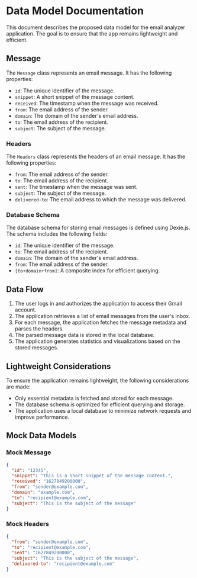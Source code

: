 # Data Model Documentation

This document describes the proposed data model for the email analyzer application. The goal is to ensure that the app remains lightweight and efficient.

## Message

The `Message` class represents an email message. It has the following properties:

- `id`: The unique identifier of the message.
- `snippet`: A short snippet of the message content.
- `received`: The timestamp when the message was received.
- `from`: The email address of the sender.
- `domain`: The domain of the sender's email address.
- `to`: The email address of the recipient.
- `subject`: The subject of the message.

### Headers

The `Headers` class represents the headers of an email message. It has the following properties:

- `from`: The email address of the sender.
- `to`: The email address of the recipient.
- `sent`: The timestamp when the message was sent.
- `subject`: The subject of the message.
- `delivered-to`: The email address to which the message was delivered.

### Database Schema

The database schema for storing email messages is defined using Dexie.js. The schema includes the following fields:

- `id`: The unique identifier of the message.
- `to`: The email address of the recipient.
- `domain`: The domain of the sender's email address.
- `from`: The email address of the sender.
- `[to+domain+from]`: A composite index for efficient querying.

## Data Flow

1. The user logs in and authorizes the application to access their Gmail account.
2. The application retrieves a list of email messages from the user's inbox.
3. For each message, the application fetches the message metadata and parses the headers.
4. The parsed message data is stored in the local database.
5. The application generates statistics and visualizations based on the stored messages.

## Lightweight Considerations

To ensure the application remains lightweight, the following considerations are made:

- Only essential metadata is fetched and stored for each message.
- The database schema is optimized for efficient querying and storage.
- The application uses a local database to minimize network requests and improve performance.

## Mock Data Models

### Mock Message

```json
{
  "id": "12345",
  "snippet": "This is a short snippet of the message content.",
  "received": "1627849200000",
  "from": "sender@example.com",
  "domain": "example.com",
  "to": "recipient@example.com",
  "subject": "This is the subject of the message"
}
```

### Mock Headers

```json
{
  "from": "sender@example.com",
  "to": "recipient@example.com",
  "sent": "1627849200000",
  "subject": "This is the subject of the message",
  "delivered-to": "recipient@example.com"
}
```
